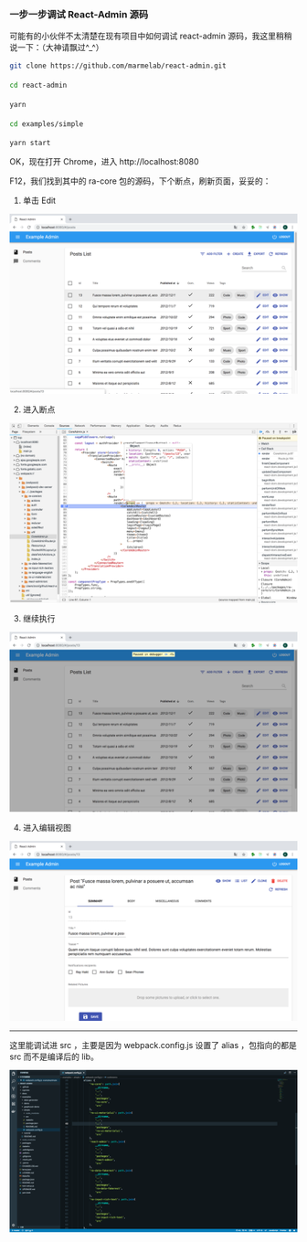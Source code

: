 ### 一步一步调试 React-Admin 源码

可能有的小伙伴不太清楚在现有项目中如何调试 react-admin 源码，我这里稍稍说一下：（大神请飘过^_^）

```sh
git clone https://github.com/marmelab/react-admin.git

cd react-admin

yarn

cd examples/simple

yarn start

```

OK，现在打开 Chrome，进入 http://localhost:8080

F12，我们找到其中的 ra-core 包的源码，下个断点，刷新页面，妥妥的：

1. 单击 Edit

![](../images/debug-step-1.png)

2. 进入断点

![](../images/debug-step-2.png)

3. 继续执行

![](../images/debug-step-3.png)

4. 进入编辑视图

![](../images/debug-step-4.png)

---

这里能调试进 src ，主要是因为 webpack.config.js 设置了 alias ，包指向的都是 src 而不是编译后的 lib。

![](../images/debug-webpack-config.png)
